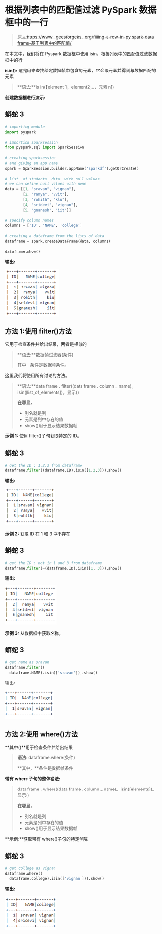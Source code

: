 # 根据列表中的匹配值过滤 PySpark 数据框中的一行

> 原文:[https://www . geesforgeks . org/filling-a-row-in-py spark-data frame-基于列表中的匹配值/](https://www.geeksforgeeks.org/filtering-a-row-in-pyspark-dataframe-based-on-matching-values-from-a-list/)

在本文中，我们将在 Pyspark 数据框中使用 isin，根据列表中的匹配值过滤数据框中的行

**isin():** 这是用来查找给定数据帧中包含的元素，它会取元素并得到与数据匹配的元素

> **语法:**is in(【element 1，element2，。，元素 n])

**创建数据框进行演示:**

## 蟒蛇 3

```py
# importing module
import pyspark

# importing sparksession
from pyspark.sql import SparkSession

# creating sparksession
# and giving an app name
spark = SparkSession.builder.appName('sparkdf').getOrCreate()

# list  of students  data  with null values
# we can define null values with none
data = [[1, "sravan", "vignan"],
        [2, "ramya", "vvit"],
        [3, "rohith", "klu"],
        [4, "sridevi", "vignan"],
        [5, "gnanesh", "iit"]]

# specify column names
columns = ['ID', 'NAME', 'college']

# creating a dataframe from the lists of data
dataframe = spark.createDataFrame(data, columns)

dataframe.show()
```

**输出:**

![](img/b2447197656a5fb71b0ac22a28ffb83d.png)

## 方法 1:使用 filter()方法

它用于检查条件并给出结果，两者是相似的

> **语法:**数据帧过滤器(条件)
> 
> 其中，条件是数据帧条件。

这里我们将使用所有讨论的方法。

> **语法:**data frame . filter((data frame . column _ name)。isin([list_of_elements])。显示()
> 
> **在哪里，**
> 
> *   列名就是列
> *   元素是列中存在的值
> *   show()用于显示结果数据帧

**示例 1:** 使用 filter()子句获取特定的 ID。

## 蟒蛇 3

```py
# get the ID : 1,2,3 from dataframe
dataframe.filter((dataframe.ID).isin([1,2,3])).show()
```

**输出:**

![](img/240978068d2869894a74ef9c182d5fba.png)

**示例 2:** 获取 ID 在 1 和 3 中不存在

## 蟒蛇 3

```py
# get the ID : not in 1 and 3 from dataframe
dataframe.filter(~(dataframe.ID).isin([1, 3])).show()
```

**输出:**

![](img/4b684346676873bdd858d8899957f2fd.png)

**示例 3:** 从数据框中获取名称。

## 蟒蛇 3

```py
# get name as sravan
dataframe.filter((
  dataframe.NAME).isin(['sravan'])).show()
```

输出:

![](img/76b364a16f1c77cd97229ada682e36ff.png)

## 方法 2:使用 where()方法

**其中()**用于检查条件并给出结果

> **语法:** dataframe.where(条件)
> 
> **其中，**条件是数据帧条件

**带有 where 子句的整体语法:**

> data frame . where((data frame . column _ name)。isin([elements])。显示()
> 
> **在哪里，**
> 
> *   列名就是列
> *   元素是列中存在的值
> *   show()用于显示结果数据帧

**示例:**获取带有 where()子句的特定学院

## 蟒蛇 3

```py
# get college as vignan
dataframe.where((
  dataframe.college).isin(['vignan'])).show()
```

**输出:**

![](img/545bd3bcf31bc0ba763a348069f460a7.png)